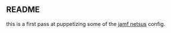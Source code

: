 README
------

this is a first pass at puppetizing some of the [jamf netsus](https://github.com/jamf/NetSUS) config.
